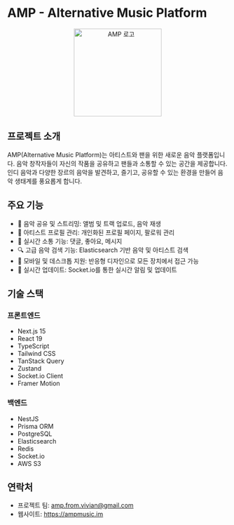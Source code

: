 # AMP - Alternative Music Platform

<p align="center">
  <img src="apps/client/public/logo.png" alt="AMP 로고" width="200" />
</p>

## 프로젝트 소개

AMP(Alternative Music Platform)는 아티스트와 팬을 위한 새로운 음악 플랫폼입니다. 음악 창작자들이 자신의 작품을 공유하고 팬들과 소통할 수 있는 공간을 제공합니다. 인디 음악과 다양한 장르의 음악을 발견하고, 즐기고, 공유할 수 있는 환경을 만들어 음악 생태계를 풍요롭게 합니다.

## 주요 기능

- 🎵 음악 공유 및 스트리밍: 앨범 및 트랙 업로드, 음악 재생
- 🎨 아티스트 프로필 관리: 개인화된 프로필 페이지, 팔로워 관리
- 💬 실시간 소통 기능: 댓글, 좋아요, 메시지
- 🔍 고급 음악 검색 기능: Elasticsearch 기반 음악 및 아티스트 검색
- 📱 모바일 및 데스크톱 지원: 반응형 디자인으로 모든 장치에서 접근 가능
- 🔄 실시간 업데이트: Socket.io를 통한 실시간 알림 및 업데이트

## 기술 스택

### 프론트엔드
- Next.js 15
- React 19
- TypeScript
- Tailwind CSS
- TanStack Query
- Zustand
- Socket.io Client
- Framer Motion

### 백엔드
- NestJS
- Prisma ORM
- PostgreSQL
- Elasticsearch
- Redis
- Socket.io
- AWS S3

## 연락처
- 프로젝트 팀: amp.from.vivian@gmail.com
- 웹사이트: https://ampmusic.im
